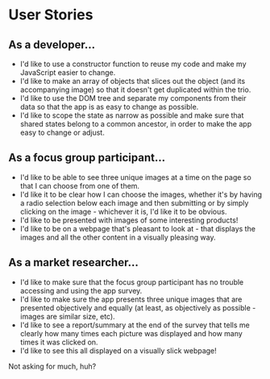 # User Stories

## As a developer...
* I'd like to use a constructor function to reuse my code and make my JavaScript easier to change.
* I'd like to make an array of objects that slices out the object (and its accompanying image) so that it doesn't get duplicated within the trio.
* I'd like to use the DOM tree and separate my components from their data so that the app is as easy to change as possible.
* I'd like to scope the state as narrow as possible and make sure that shared states belong to a common ancestor, in order to make the app easy to change or adjust.

## As a focus group participant...
* I'd like to be able to see three unique images at a time on the page so that I can choose from one of them.
* I'd like it to be clear how I can choose the images, whether it's by having a radio selection below each image and then submitting or by simply clicking on the image - whichever it is, I'd like it to be obvious.
* I'd like to be presented with images of some interesting products!
* I'd like to be on a webpage that's pleasant to look at - that displays the images and all the other content in a visually pleasing way.

## As a market researcher...
* I'd like to make sure that the focus group participant has no trouble accessing and using the app survey.
* I'd like to make sure the app presents three unique images that are presented objectively and equally (at least, as objectively as possible - images are similar size, etc).
* I'd like to see a report/summary at the end of the survey that tells me clearly how many times each picture was displayed and how many times it was clicked on.
* I'd like to see this all displayed on a visually slick webpage!

Not asking for much, huh?